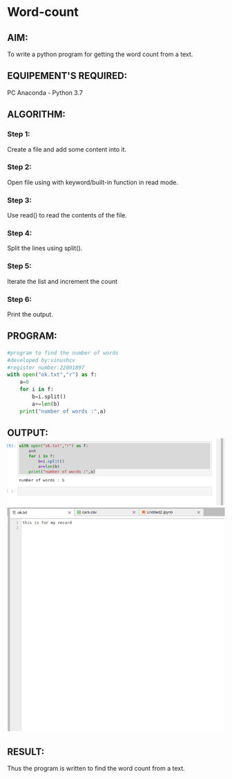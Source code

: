 # Word-count
## AIM:
To write a python program for getting the word count from a text.
## EQUIPEMENT'S REQUIRED: 
PC
Anaconda - Python 3.7
## ALGORITHM: 
### Step 1:

Create a file and add some content into it.

### Step 2: 

 Open file using with keyword/built-in function in read mode.

### Step 3: 
Use read() to read the contents of the file.

### Step 4:  
Split the lines using split().

### Step 5: 
Iterate the list and increment the count

### Step 6: 
Print the output.

## PROGRAM:
```python
#program to find the number of words
#developed by:vinushcv
#register number:22001897
with open("ok.txt","r") as f:
    a=0
    for i in f:
        b=i.split()
        a+=len(b)
    print("number of words :",a)
```
## OUTPUT:![output](outdone.png)![output](outrun.png)


## RESULT:
Thus the program is written to find the word count from a text.
